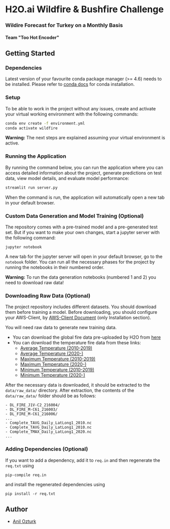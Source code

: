 # H2O.ai Wildfire & Bushfire Challenge
### Wildire Forecast for Turkey on a Monthly Basis
#### Team "Too Hot Encoder"

## Getting Started

### Dependencies
Latest version of your favourite conda package manager (>= 4.6) needs to be installed. Please refer to [conda docs](https://docs.conda.io/projects/conda/en/latest/user-guide/install/) for conda installation.

### Setup
To be able to work in the project without any issues, create and activate your virtual working environment with the following commands:
```bash
conda env create -f environment.yml
conda activate wildfire
```
**Warning:** The next steps are explained assuming your virtual environment is active.
### Running the Application
By running the command below, you can run the application where you can access detailed information about the project, generate predictions on test data, view model details, and evaluate model performance:
```bash
streamlit run server.py
```
When the command is run, the application will automatically open a new tab in your default browser.

### Custom Data Generation and Model Training (Optional)
The repository comes with a pre-trained model and a pre-generated test set. But if you want to make your own changes, start a jupyter server with the following command:
```
jupyter notebook
```
A new tab for the jupyter server will open in your default browser, go to the `notebook` folder. You can run all the necessary phases for the project by running the notebooks in their numbered order.

**Warning:** To run the data generation notebooks (numbered 1 and 2) you need to download raw data!

### Downloading Raw Data (Optional)
The project repository includes different datasets. You should download them before training a model. Before downloading, you should configure your AWS-Client, by [AWS-Client Document](docs/aws_guide.md) (only Installation section).

You will need raw data to generate new training data.
- You can download the global fire data pre-uploaded by H2O from [here](https://s3.us-west-1.amazonaws.com/ai.h2o.challenge.datasets/wildfire-challenge/firms_fires_2013_2021.zip)
- You can download the temperature fire data from these links:
  - [Average Temperature (2010-2019)](http://berkeleyearth.lbl.gov/auto/Global/Gridded/Complete_TAVG_Daily_LatLong1_2010.nc)
  - [Average Temperature (2020-)](http://berkeleyearth.lbl.gov/auto/Global/Gridded/Complete_TAVG_Daily_LatLong1_2020.nc)
  - [Maximum Temperature (2010-2019)](http://berkeleyearth.lbl.gov/auto/Global/Gridded/Complete_TMAX_Daily_LatLong1_2010.nc)
  - [Maximum Temperature (2020-)](http://berkeleyearth.lbl.gov/auto/Global/Gridded/Complete_TMAX_Daily_LatLong1_2020.nc)
  - [Minimum Temperature (2010-2019)](http://berkeleyearth.lbl.gov/auto/Global/Gridded/Complete_TMIN_Daily_LatLong1_2010.nc)
  - [Minimum Temperature (2020-)](http://berkeleyearth.lbl.gov/auto/Global/Gridded/Complete_TMIN_Daily_LatLong1_2020.nc)

After the necessary data is downloaded, it should be extracted to the `data/raw_data/` directory. After extraction, the contents of the `data/raw_data/` folder should be as follows:
```
- DL_FIRE_J1V-C2_216004/
- DL_FIRE_M-C61_216003/
- DL_FIRE_M-C61_216006/
...
- Complete_TAVG_Daily_LatLong1_2010.nc
- Complete_TAVG_Daily_LatLong1_2010.nc
- Complete_TMAX_Daily_LatLong1_2020.nc
...
```

### Adding Dependencies (Optional)
If you want to add a dependency, add it to `req.in` and then regenerate the `req.txt` using
```
pip-compile req.in
```
and install the regenerated dependencies using
```
pip install -r req.txt
```

## Author
* [Anil Ozturk](anilozturk96@gmail.com)